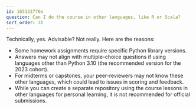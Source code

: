 ```yaml
---
id: 165122776e
question: Can I do the course in other languages, like R or Scala?
sort_order: 31
---
```


Technically, yes. Advisable? Not really. Here are the reasons:

- Some homework assignments require specific Python library versions.
- Answers may not align with multiple-choice questions if using languages other than Python 3.10 (the recommended version for the 2023 cohort).
- For midterms or capstones, your peer-reviewers may not know these other languages, which could lead to issues in scoring and feedback.
- While you can create a separate repository using the course lessons in other languages for personal learning, it is not recommended for official submissions.